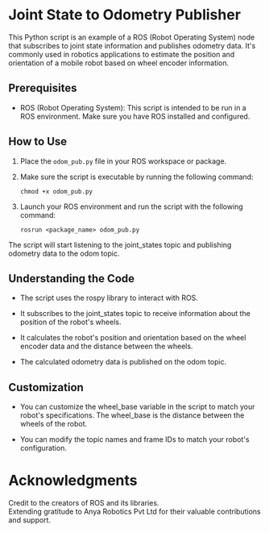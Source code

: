 # Joint State to Odometry Publisher

This Python script is an example of a ROS (Robot Operating System) node that subscribes to joint state information and publishes odometry data. It's commonly used in robotics applications to estimate the position and orientation of a mobile robot based on wheel encoder information.

## Prerequisites

- ROS (Robot Operating System): This script is intended to be run in a ROS environment. Make sure you have ROS installed and configured.

## How to Use

1. Place the `odom_pub.py` file in your ROS workspace or package.

2. Make sure the script is executable by running the following command:

   ```shell
   chmod +x odom_pub.py
   ```
3. Launch your ROS environment and run the script with the following command:
   ```shell
   rosrun <package_name> odom_pub.py
   ```
   
The script will start listening to the joint_states topic and publishing odometry data to the odom topic.

## Understanding the Code
- The script uses the rospy library to interact with ROS.

- It subscribes to the joint_states topic to receive information about the position of the robot's wheels.

- It calculates the robot's position and orientation based on the wheel encoder data and the distance between the wheels.

- The calculated odometry data is published on the odom topic.

## Customization
- You can customize the wheel_base variable in the script to match your robot's specifications. The wheel_base is the distance between the wheels of the robot.

- You can modify the topic names and frame IDs to match your robot's configuration.

# Acknowledgments
Credit to the creators of ROS and its libraries.   
Extending gratitude to Anya Robotics Pvt Ltd for their valuable contributions and support.
